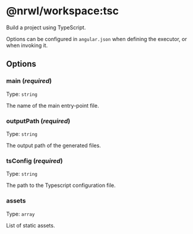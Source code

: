 # @nrwl/workspace:tsc

Build a project using TypeScript.

Options can be configured in `angular.json` when defining the executor, or when invoking it.

## Options

### main (_**required**_)

Type: `string`

The name of the main entry-point file.

### outputPath (_**required**_)

Type: `string`

The output path of the generated files.

### tsConfig (_**required**_)

Type: `string`

The path to the Typescript configuration file.

### assets

Type: `array`

List of static assets.
